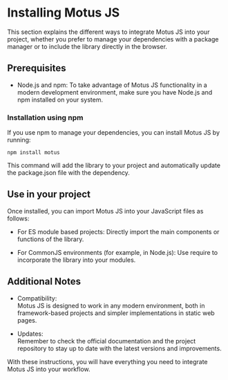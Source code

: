 # Installing Motus JS
This section explains the different ways to integrate Motus JS into your project, whether you prefer to manage your dependencies with a package manager or to include the library directly in the browser.

## Prerequisites

- Node.js and npm:
To take advantage of Motus JS functionality in a modern development environment, make sure you have Node.js and npm installed on your system.

### Installation using npm
If you use npm to manage your dependencies, you can install Motus JS by running:  
```
npm install motus
```

This command will add the library to your project and automatically update the package.json file with the dependency.

## Use in your project

Once installed, you can import Motus JS into your JavaScript files as follows:

- For ES module based projects:
Directly import the main components or functions of the library.

- For CommonJS environments (for example, in Node.js):
Use require to incorporate the library into your modules.

## Additional Notes

- Compatibility:  
Motus JS is designed to work in any modern environment, both in framework-based projects and simpler implementations in static web pages.

- Updates:  
Remember to check the official documentation and the project repository to stay up to date with the latest versions and improvements.

With these instructions, you will have everything you need to integrate Motus JS into your workflow.